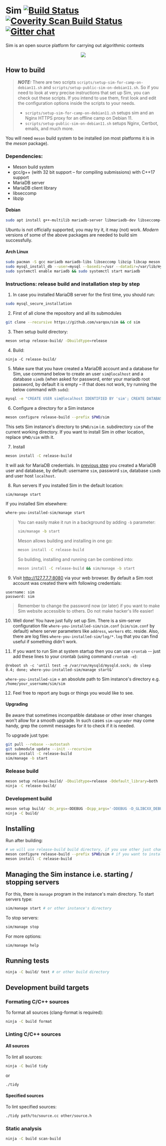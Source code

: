 # Sim [![Build Status](https://travis-ci.org/varqox/sim.svg?branch=master)](https://travis-ci.org/varqox/sim) [![Coverity Scan Build Status](https://scan.coverity.com/projects/6466/badge.svg)](https://scan.coverity.com/projects/varqox-sim) [![Gitter chat](https://badges.gitter.im/varqox/sim.png)](https://gitter.im/varqox/sim)

Sim is an open source platform for carrying out algorithmic contests

<div align="center">
  <img src="http://varqox.github.io/img/sim.png"/>
</div>

## How to build

> **_NOTE:_** There are two scripts `scripts/setup-sim-for-camp-on-debian11.sh` and `scripts/setup-public-sim-on-debian11.sh`. So if you need to look at very precise instructions that set up Sim, you can check out these scripts.
> If you intend to use them, first look and edit the configuration options inside the scripts to your needs.
> * `scripts/setup-sim-for-camp-on-debian11.sh` setups sim and an Nginx HTTPS proxy for an offline camp on Debian 11.
> * `scripts/setup-public-sim-on-debian11.sh` setups Nginx, Certbot, emails, and much more.

You will need `meson` build system to be installed (on most platforms it is in the _meson_ package).

### Dependencies:

- Meson build system
- gcc/g++ (with 32 bit support &ndash; for compiling submissions) with C++17 support
- MariaDB server
- MariaDB client library
- libseccomp
- libzip

#### Debian

```sh
sudo apt install g++-multilib mariadb-server libmariadb-dev libseccomp-dev libzip-dev libssl-dev libcap-dev pkgconf meson
```

Ubuntu is not officially supported, you may try it, it may (not) work. _Modern_ versions of some of the above packages are needed to build sim successfully.

#### Arch Linux

```sh
sudo pacman -S gcc mariadb mariadb-libs libseccomp libzip libcap meson && \
sudo mysql_install_db --user=mysql --basedir=/usr --datadir=/var/lib/mysql && \
sudo systemctl enable mariadb && sudo systemctl start mariadb
```

### Instructions: release build and installation step by step

1. In case you installed MariaDB server for the first time, you should run:
```sh
sudo mysql_secure_installation
```

2. First of all clone the repository and all its submodules
```sh
git clone --recursive https://github.com/varqox/sim && cd sim
```

3. Then setup build directory:
```sh
meson setup release-build/ -Dbuildtype=release
```

4. Build:
```
ninja -C release-build/
```

5. <a name="create-mariadb-account"></a>Make sure that you have created a MariaDB account and a database for Sim, use command below to create an user `sim@localhost` and a database `simdb` (when asked for password, enter your mariadb root password, by default it is empty &ndash; if that does not work, try running the below command with `sudo`):
```sh
mysql -e "CREATE USER sim@localhost IDENTIFIED BY 'sim'; CREATE DATABASE simdb; GRANT ALL ON simdb.* TO 'sim'@'localhost';" -u root -p
```

6. Configure a directory for a Sim instance
```sh
meson configure release-build --prefix $PWD/sim
```
This sets Sim instance's directory to `$PWD/sim` i.e. subdirectory `sim` of the current working directory. If you want to install Sim in other location, replace `$PWD/sim` with it.

7. Install
```sh
meson install -C release-build
```
It will ask for MariaDB credentials. In [previous step](#create-mariadb-account) you created a MariaDB user and database, by default: username `sim`, password `sim`, database `simdb` and user host `localhost`.

8. Run servers
If you installed Sim in the default location:
```sh
sim/manage start
```
If you installed Sim elsewhere:
```sh
where-you-installed-sim/manage start
```
> You can easily make it run in a background by adding `-b` parameter:
> ```sh
> sim/manage -b start
> ```
> Meson allows building and installing in one go:
> ```sh
> meson install -C release-build
> ```
> So building, installing and running can be combined into:
> ```sh
> meson install -C release-build && sim/manage -b start
> ```

9. Visit http://127.7.7.7:8080 via your web browser. By default a Sim root account was created there with following credentials:
```
username: sim
password: sim
```
>Remember to change the password now (or later) if you want to make Sim website accessible to others. Do not make hacker's life easier!

10. Well done! You have just fully set up Sim. There is a sim-server configuration file `where-you-installed-sim/sim.conf` (`sim/sim.conf` by default) where server parameters like `address`, `workers` etc. reside. Also, there are log files `where-you-installed-sim/log/*.log` that you can find useful if something didn't work.

11. If you want to run Sim at system startup then you can use `crontab` -- just add these lines to your crontab (using command `crontab -e`):
```
@reboot sh -c 'until test -e /var/run/mysqld/mysqld.sock; do sleep 0.4; done; where-you-installed-sim/manage start&'
```
`where-you-installed-sim` = an absolute path to Sim instance's directory e.g. `/home/your_username/sim/sim`

12. Feel free to report any bugs or things you would like to see.

#### Upgrading
Be aware that sometimes incompatible database or other inner changes won't allow for a smooth upgrade. In such cases `sim-upgrader` may come handy, grep the commit messages for it to check if it is needed.

To upgrade just type:
```sh
git pull --rebase --autostash
git submodule update --init --recursive
meson install -C release-build
sim/manage -b start
```

### Release build
```sh
meson setup release-build/ -Dbuildtype=release -Ddefault_library=both
ninja -C release-build/
```

### Development build
```sh
meson setup build/ -Dc_args=-DDEBUG -Dcpp_args='-DDEBUG -D_GLIBCXX_DEBUG' -Db_sanitize=undefined -Db_lundef=false
ninja -C build/
```

## Installing
Run after building:
```sh
# we will use release-build build directory, if you use other just change all release-build below
meson configure release-build --prefix $PWD/sim # if you want to install to sim/ subdirectory
meson install -C release-build
```

## Managing the Sim instance i.e. starting / stopping servers
For this, there is `manage` program in the instance's main directory.
To start servers type:
```sh
sim/manage start # or other instance's directory
```
To stop servers:
```sh
sim/manage stop
```
For more options:
```sh
sim/manage help
```

## Running tests
```sh
ninja -C build/ test # or other build directory
```

## Development build targets

### Formating C/C++ sources
To format all sources (clang-format is required):
```sh
ninja -C build format
```

### Linting C/C++ sources

#### All sources
To lint all sources:
```sh
ninja -C build tidy
```
or
```sh
./tidy
```

#### Specified sources
To lint specified sources:
```sh
./tidy path/to/source.cc other/source.h
```

### Static analysis
```sh
ninja -C build scan-build
```
